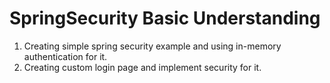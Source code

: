 # SpringSecurity Basic Understanding
1. Creating simple spring security example and using in-memory authentication for it.
2. Creating custom login page and implement security for it.

